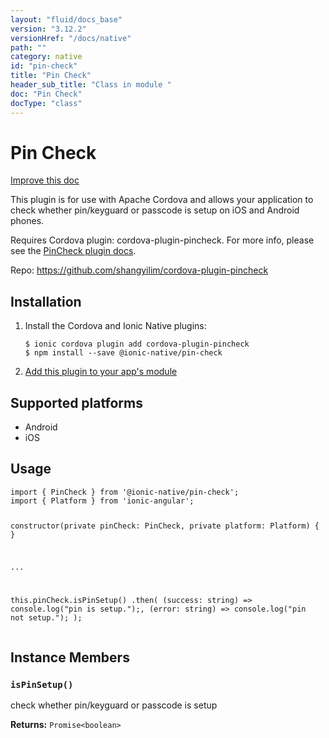 ```yaml
---
layout: "fluid/docs_base"
version: "3.12.2"
versionHref: "/docs/native"
path: ""
category: native
id: "pin-check"
title: "Pin Check"
header_sub_title: "Class in module "
doc: "Pin Check"
docType: "class"
---
```


<h1 class="api-title">Pin Check</h1>

<a class="improve-v2-docs" href="http://github.com/ionic-team/ionic-native/edit/master/src/@ionic-native/plugins/pin-check/index.ts#L1">
  Improve this doc
</a>






<p>This plugin is for use with Apache Cordova and allows your application to check whether pin/keyguard or passcode is setup on iOS and Android phones.</p>
<p>Requires Cordova plugin: cordova-plugin-pincheck. For more info, please see the <a href="https://github.com/ohh2ahh/AppAvailability">PinCheck plugin docs</a>.</p>


<p>Repo:
  <a href="https://github.com/shangyilim/cordova-plugin-pincheck">
    https://github.com/shangyilim/cordova-plugin-pincheck
  </a>
</p>


<h2>Installation</h2>
<ol class="installation">
  <li>Install the Cordova and Ionic Native plugins:<br>
    <pre><code class="nohighlight">$ ionic cordova plugin add cordova-plugin-pincheck
$ npm install --save @ionic-native/pin-check
</code></pre>
  </li>
  <li><a href="https://ionicframework.com/docs/native/#Add_Plugins_to_Your_App_Module">Add this plugin to your app's module</a></li>
</ol>



<h2>Supported platforms</h2>
<ul>
  <li>Android</li><li>iOS</li>
</ul>






<h2>Usage</h2>
<pre><code class="lang-typescript">import { PinCheck } from &#39;@ionic-native/pin-check&#39;;
import { Platform } from &#39;ionic-angular&#39;;

constructor(private pinCheck: PinCheck, private platform: Platform) { }

...

this.pinCheck.isPinSetup()
  .then(
    (success: string) =&gt;  console.log(&quot;pin is setup.&quot;);,
    (error: string) =&gt; console.log(&quot;pin not setup.&quot;);
  );
</code></pre>








<h2>Instance Members</h2>
<h3><a class="anchor" name="isPinSetup" href="#isPinSetup"></a><code>isPinSetup()</code></h3>


check whether pin/keyguard or passcode is setup    


<div class="return-value" markdown="1">
  <i class="icon ion-arrow-return-left"></i>
  <b>Returns:</b> <code>Promise&lt;boolean&gt;</code> 
</div>





